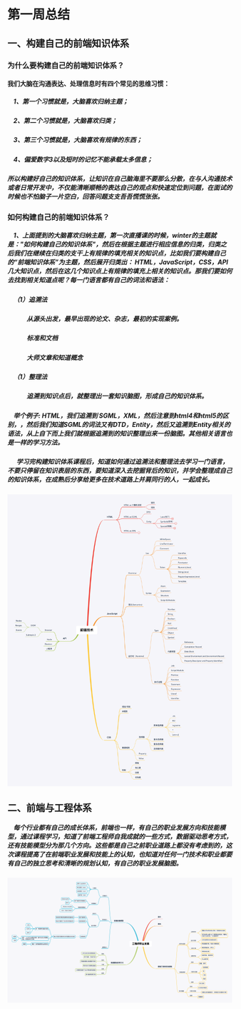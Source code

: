 # 第一周总结
## 一、构建自己的前端知识体系
### 为什么要构建自己的前端知识体系？
#### 我们大脑在沟通表达、处理信息时有四个常见的思维习惯：
##### &nbsp;&nbsp;&nbsp;&nbsp;1、第一个习惯就是，大脑喜欢归纳主题；
##### &nbsp;&nbsp;&nbsp;&nbsp;2、第二个习惯就是，大脑喜欢归类；
##### &nbsp;&nbsp;&nbsp;&nbsp;3、第三个习惯就是，大脑喜欢有规律的东西；
##### &nbsp;&nbsp;&nbsp;&nbsp;4、偏爱数字3以及短时的记忆不能承载太多信息；
##### 所以构建好自己的知识体系，让知识在自己脑海里不要那么分散，在与人沟通技术或者日常开发中，不仅能清晰顺畅的表达自己的观点和快速定位到问题，在面试的时候也不怕脑子一片空白，回答问题支支吾吾慌慌张张。
### 如何构建自己的前端知识体系？
##### &nbsp;&nbsp;&nbsp;&nbsp;1、上面提到的大脑喜欢归纳主题，第一次直播课的时候，winter的主题就是："如何构建自己的知识体系"，然后在根据主题进行相应信息的归类，归类之后我们在继续在归类的支干上有规律的填充相关的知识点，比如我们要构建自己的“前端知识体系”为主题，然后展开归类出： HTML，JavaScript，CSS，API几大知识点，然后在这几个知识点上有规律的填充上相关的知识点。那我们要如何去找到相关知道点呢？每一门语言都有自己的词法和语法：
##### &nbsp;&nbsp;&nbsp;&nbsp;（1）追溯法
##### &nbsp;&nbsp;&nbsp;&nbsp;&nbsp;&nbsp;&nbsp;&nbsp;&nbsp;&nbsp;&nbsp;&nbsp;&nbsp;从源头出发，最早出现的论文、杂志，最初的实现案例。
##### &nbsp;&nbsp;&nbsp;&nbsp;&nbsp;&nbsp;&nbsp;&nbsp;&nbsp;&nbsp;&nbsp;&nbsp;&nbsp;标准和文档
##### &nbsp;&nbsp;&nbsp;&nbsp;&nbsp;&nbsp;&nbsp;&nbsp;&nbsp;&nbsp;&nbsp;&nbsp;&nbsp;大师文章和知道概念
##### &nbsp;&nbsp;&nbsp;&nbsp;（1）整理法
##### &nbsp;&nbsp;&nbsp;&nbsp;&nbsp;&nbsp;&nbsp;&nbsp;&nbsp;&nbsp;&nbsp;&nbsp;&nbsp;追溯到知识点后，就整理出一套知识脑图，形成自己的知识体系。
##### &nbsp;&nbsp;&nbsp;&nbsp;举个例子:  HTML，我们追溯到 SGML，XML，然后注意到html4和html5的区别，<!doctype html>，然后我们知道SGML的词法又有DTD，Entity，然后又追溯到Entity相关的语法，从上自下而上我们就根据追溯到的知识整理出来一份脑图。其他相关语言也是一样的学习方法。
##### &nbsp;&nbsp;&nbsp;&nbsp;&nbsp;&nbsp;学习完构建知识体系课程后，知道如何通过追溯法和整理法去学习一门语言，不要只停留在知识表层的东西，要知道深入去挖掘背后的知识，并学会整理成自己的知识体系，在成熟后分享给更多在技术道路上并肩同行的人，一起成长。
![avatar](https://github.com/wpngpeng/Frontend-01-Template/blob/master/week01/mindMap/%E5%89%8D%E7%AB%AF%E6%8A%80%E6%9C%AF.png)
## 二、前端与工程体系
##### &nbsp;&nbsp;&nbsp;&nbsp;每个行业都有自己的成长体系，前端也一样，有自己的职业发展方向和技能模型，通过课程学习，知道了前端工程师自我成就的一些方式，数据驱动思考方式，还有技能模型分为那几个方向。这些都是自己之前职业道路上都没有考虑到的，这次课程提高了在前端职业发展和技能上的认知，也知道对任何一门技术和职业都要有自己的独立思考和清晰的规划认知，有自己的职业发展脑图。
![avatar](https://github.com/wpngpeng/Frontend-01-Template/blob/master/week01/mindMap/%E5%B7%A5%E7%A8%8B%E5%B8%88%E8%81%8C%E4%B8%9A%E5%8F%91%E5%B1%95.png)

